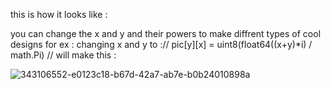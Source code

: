 this is how it looks like : 


you can change the x and y and their powers to make diffrent types of cool designs 
for ex :
changing x and y to :// pic[y][x] = uint8(float64((x+y)*i) / math.Pi) // will make this :


![343106552-e0123c18-b67d-42a7-ab7e-b0b24010898a](https://github.com/user-attachments/assets/564fe6f0-2572-4d8f-86e3-2b267bf58f6b)
